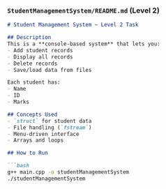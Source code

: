 ### `StudentManagementSystem/README.md` (Level 2)

```markdown
# Student Management System – Level 2 Task

## Description
This is a **console-based system** that lets you:
- Add student records
- Display all records
- Delete records
- Save/load data from files

Each student has:
- Name
- ID
- Marks

## Concepts Used
- `struct` for student data
- File handling (`fstream`)
- Menu-driven interface
- Arrays and loops

## How to Run

```bash
g++ main.cpp -o studentManagementSystem
./studentManagementSystem
